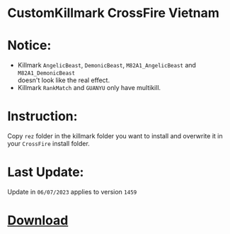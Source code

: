 # CustomKillmark CrossFire Vietnam

# Notice:

- Killmark `AngelicBeast`, `DemonicBeast`, `M82A1_AngelicBeast` and `M82A1_DemonicBeast` <br/> doesn't look like the real effect.
- Killmark `RankMatch` and `GUANYU` only have multikill.

# Instruction:

Copy `rez` folder in the killmark folder you want to install and overwrite it in your `CrossFire` install folder.

# Last Update:

Update in `06/07/2023` applies to version `1459`

# [Download](https://github.com/nta2005/CustomKillmark/releases/download/latest/CustomKillmark.zip)
